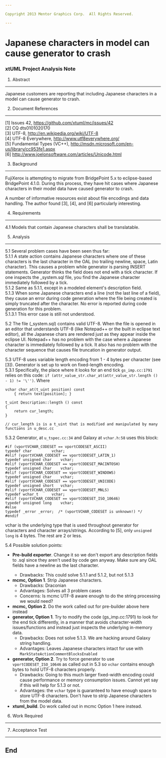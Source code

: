 ```yaml
---

Copyright 2013 Mentor Graphics Corp.  All Rights Reserved.

---
```


# Japanese characters in model can cause generator to crash
### xtUML Project Analysis Note


1. Abstract
-----------
Japanese customers are reporting that including Japanese characters in a model
can cause generator to crash.

2. Document References
----------------------
[1] Issues 42, https://github.com/xtuml/mc/issues/42    
[2] CQ dts0101020170  
[3] UTF-8, http://en.wikipedia.org/wiki/UTF-8  
[4] UTF-8 Everywhere, http://www.utf8everywhere.org/  
[5] Fundamental Types (VC++), http://msdn.microsoft.com/en-us/library/cc953fe1.aspx  
[6] http://www.joelonsoftware.com/articles/Unicode.html  

3. Background
-------------
FujiXerox is attempting to migrate from BridgePoint 5.x to eclipse-based 
BridgePoint 4.1.0.  During this process, they have hit cases where Japanese 
characters in their model data have caused generator to crash.  

A number of informative resources exist about file encodings and data handling.  The 
author found [3], [4], and [6] particularly interesting.  

4. Requirements
---------------
4.1  Models that contain Japanese characters shall be translatable.

5. Analysis
-----------
5.1  Several problem cases have been seen thus far:  
5.1.1  A state action contains Japanese characters where one of these characters
  is the last character in the OAL (no trailing newline, space, Latin character). 
  This causes a problem while generator is parsing INSERT statements.  Generator 
  thinks the field does not end with a tick character.  If one inspects the 
  _system.sql file, you find the Japanese character immediately followed by a 
  tick.        
5.1.2  Same as 5.1.1, except in a modeled element's description field.  
5.1.3  When some Japanese characters end a line (not the last line of a field), 
  they cause an error during code generation where the file being created is 
  simply truncated after the character.  No error is reported during code 
  generation for this problem.  
5.1.3.1  This error case is still not understood.

5.2  The file (_system.sql) contains valid UTF-8.  When the file is opened in an
  editor that understands UTF-8 (like Notepad++ or the built in eclipse text 
  editor), all the Japanese chars are rendered just as they appear inside the 
  eclipse UI.  Notepad++ has no problem with the case where a Japanese character
  is immediately followed by a tick.  It also has no problem with the character
  sequence that causes file truncation in generator output.
  
5.3  UTF-8 uses variable length encoding from 1 - 4 bytes per character (see [3]). Generator 
  is set up to work on fixed-length encoding.  
5.3.1  Specifically, the place where it looks for an end tick ```gs_imp.cc:1791``` relies on this code:
  ```if (attr_value_str.char_at(attr_value_str.length () - 1) != '\'')```.  Where
```
vchar char_at(t_uint position) const
    { return text[position]; }
    
t_uint Description::length () const
{
    return cur_length; 
}

// cur_length is is a t_uint that is modified and manipulated by many functions in u_desc.cc
```
5.3.2  Generator, at ```u_tspec.cc:34``` and Galaxy at ```vchar.h:58``` uses this
 block:
```
#if (vportVCHAR_CODESET == vportCODESET_ASCII)
typedef char         vchar;
#elif (vportVCHAR_CODESET == vportCODESET_LATIN_1)
typedef unsigned char    vchar;
#elif (vportVCHAR_CODESET == vportCODESET_MACINTOSH)
typedef unsigned char    vchar;
#elif (vportVCHAR_CODESET == vportCODESET_WINDOWS)
typedef unsigned char    vchar;
#elif (vportVCHAR_CODESET == vportCODESET_UNICODE)
typedef unsigned short   vchar;
#elif (vportVCHAR_CODESET == vportCODESET_MNLS)
typedef wchar_t      vchar;
#elif (vportVCHAR_CODESET == vportCODESET_ISO_10646)
typedef unsigned long    vchar;
#else
typedef _error _error;  /* (vportVCHAR_CODESET is unknown!) */
#endif
```
  vchar is the underlying type that is used throughout generator for characters
  and character arrays/strings.  According to [5], only ```unsigned long``` is 4
  bytes.  The rest are 2 or less.  
  
5.4  Possible solution points:
  - __Pre-build exporter__.  Change it so we don't export any description fields to 
  <project>.sql since they aren't used by code gen anyway.  Make sure any OAL
  fields have a newline as the last character.
    - Drawbacks: This could solve 5.1.1 and 5.1.2, but not 5.1.3  
  - __mcmc, Option 1__.  Strip Japanese characters.
    - Drawbacks: Draconian
    - Advantages: Solves all 3 problem cases
    - Concerns: Is mcmc UTF-8 aware enough to do the string processing we would
    need?  
  - __mcmc, Option 2__.  Do the work called out for pre-builder above here instead  
  - __generator, Option 1__. Try to modify the code (gs_imp.cc:1791) to look for the end
  tick differently, in a manner that avoids character-width issues/functions and
  instead just inspects the underlying in-memory data.
    - Drawbacks: Does not solve 5.1.3.  We are hacking around Galaxy string handling.  
    - Advantages: Leaves Japanese characters intact for use with ```MarkStateActionCommentBlocksEnabled```  
  - __generator, Option 2__.  Try to force generator to use ```vportCODESET_ISO_10646```
  as called out in 5.3 so ```vchar``` contains enough bytes to hold UTF-8 characters
  properly.
    - Drawbacks: Going to this much larger fixed-width encoding could cause performance
    or memory consumption issues.  Cannot yet say if this will help for 5.1.3
    or not.  
    - Advantages: the ```vchar``` type is guaranteed to have enough space to store
    UTF-8 characters.  Don't have to strip Japanese characters from the model data.  
  - __xtuml_build__.  Do work called out in mcmc Option 1 here instead.  

  
6. Work Required
----------------

7. Acceptance Test
------------------

End
---

